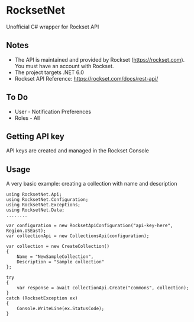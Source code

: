 # RocksetNet
Unofficial C# wrapper for Rockset API

## Notes
* The API is maintained and provided by Rockset (https://rockset.com). You must have an account with Rockset.
* The project targets .NET 6.0
* Rockset API Reference: https://rockset.com/docs/rest-api/

## To Do
* User - Notification Preferences
* Roles - All

## Getting API key
API keys are created and managed in the Rockset Console

## Usage
A very basic example: creating a collection with name and description
```
using RocksetNet.Api;
using RocksetNet.Configuration;
using RocksetNet.Exceptions;
using RocksetNet.Data;
........

var configuration = new RocksetApiConfiguration("api-key-here", Region.USEast);
var collectionApi = new CollectionsApi(configuration);

var collection = new CreateCollection()
{
    Name = "NewSampleCollection",
    Description = "Sample collection"
};

try
{
    var response = await collectionApi.Create("commons", collection);
}
catch (RocksetException ex)
{
    Console.WriteLine(ex.StatusCode);
}
```
